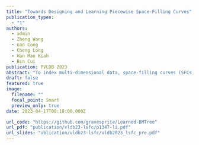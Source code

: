 ```yaml
---
title: "Towards Designing and Learning Piecewise Space-Filling Curves"
publication_types:
  - "1"
authors:
  - admin
  - Zheng Wang
  - Gao Cong
  - Cheng Long
  - Han Mao Kiah
  - Bin Cui
publication: PVLDB 2023
abstract: "To index multi-dimensional data, space-filling curves (SFCs) have been used to map the data to one dimension, and then a one-dimensional indexing method such as the B-tree is used to index the mapped data. The existing SFCs all adopt a single mapping scheme for the whole data space. However, a single mapping scheme often does not perform well on all the data space. In this paper, we propose a new type of SFC called piecewise SFCs, which adopts different mapping schemes for different data subspaces. Specifically, we propose a data structure called Bit Merging tree (BMTree), which can generate data subspaces and their SFCs simultaneously and achieve desirable properties of the SFC for whole data space. Furthermore, we develop a reinforcement learning based solution to build the BMTree, aiming to achieve excellent query performance. Extensive experiments show that our proposed method outperforms existing SFCs in terms of query performance."
draft: false
featured: true
image:
  filename: ""
  focal_point: Smart
  preview_only: true
date: 2023-04-17T08:18:00.000Z

url_code: "https://github.com/gravesprite/Learned-BMTree"
url_pdf: "publication/vldb23-lsfc/p1347-li.pdf"
url_slides: "ublication/vldb23-lsfc/vldb2023_lsfc_pre.pdf"
---
```

